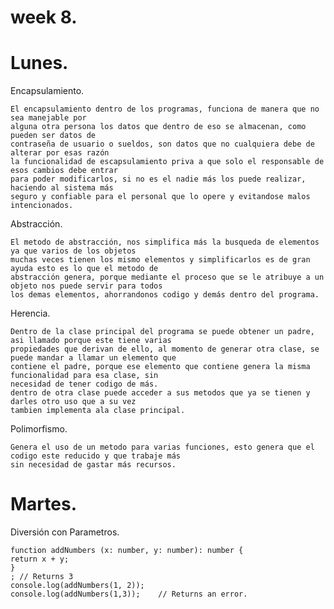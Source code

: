 # week 8.
# Lunes.

Encapsulamiento.
    
    El encapsulamiento dentro de los programas, funciona de manera que no sea manejable por
    alguna otra persona los datos que dentro de eso se almacenan, como pueden ser datos de 
    contraseña de usuario o sueldos, son datos que no cualquiera debe de alterar por esas razón
    la funcionalidad de escapsulamiento priva a que solo el responsable de esos cambios debe entrar
    para poder modificarlos, si no es el nadie más los puede realizar, haciendo al sistema más
    seguro y confiable para el personal que lo opere y evitandose malos intencionados.

Abstracción.

    El metodo de abstracción, nos simplifica más la busqueda de elementos ya que varios de los objetos
    muchas veces tienen los mismo elementos y simplificarlos es de gran ayuda esto es lo que el metodo de
    abstracción genera, porque mediante el proceso que se le atribuye a un objeto nos puede servir para todos
    los demas elementos, ahorrandonos codigo y demás dentro del programa.

Herencia.

    Dentro de la clase principal del programa se puede obtener un padre, asi llamado porque este tiene varias
    propiedades que derivan de ello, al momento de generar otra clase, se puede mandar a llamar un elemento que
    contiene el padre, porque ese elemento que contiene genera la misma funcionalidad para esa clase, sin 
    necesidad de tener codigo de más.
    dentro de otra clase puede acceder a sus metodos que ya se tienen y darles otro uso que a su vez
    tambien implementa ala clase principal.

Polimorfismo.

    Genera el uso de un metodo para varias funciones, esto genera que el codigo este reducido y que trabaje más
    sin necesidad de gastar más recursos.

# Martes.

Diversión con Parametros.

    function addNumbers (x: number, y: number): number {
    return x + y;
    }
    ; // Returns 3
    console.log(addNumbers(1, 2));
    console.log(addNumbers(1,3));    // Returns an error. 